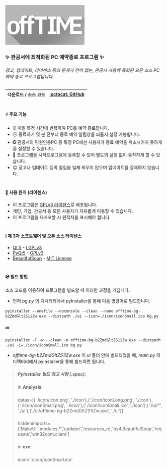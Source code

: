 <p align="left">
  <img src="offTIME/icon/iconLong.png" width="50%"/>
  <br>
</p>

### :sparkles: 관공서에 최적화된 PC 예약종료 프로그램 :sparkles:
###### 광고, 업데이트, 라이센스 등의 문제가 전혀 없는, 관공서 사용에 특화된 오픈 소스 PC 예약 종료 프로그램입니다. 


| 다운로드 / 소스 코드 | [:octocat: GitHub](https://github.com/flickout/offTIME/releases) |
| :--: | -- |
#

#### :zap: 주요 기능
- :alarm_clock: 매일 특정 시간에 반복하여 PC를 예약 종료합니다.
- :clock3: 종료하기 몇 분 전부터 종료 예약 알림창을 띄울지 설정 가능합니다.
- :negative_squared_cross_mark:	관공서의 민원인용PC 등 특정 PC에선 사용자가 종료 예약을 취소시키지 못하게끔 설정할 수 있습니다.
- :arrows_counterclockwise: 프로그램을 시작프로그램에 등록할 수 있어 별도의 실행 없이 동작하게 할 수 있습니다.
- :blush: 광고나 업데이트 등의 알림을 일체 띄우지 않으며 업데이트를 강제하지 않습니다.

#
#### :page_with_curl: 사용 원칙 (라이센스)
- 이 프로그램은 [GPLv3 라이센스](https://www.gnu.org/licenses/gpl-3.0.en.html)로 배포됩니다.
- 개인, 기업, 관공서 등 모든 사용자가 자유롭게 이용할 수 있습니다.
- 이 프로그램을 재배포할 시 원작자를 표시해야 합니다.

#
#### ℹ️ 제 3자 소프트웨어 및 오픈 소스 라이센스
- [Qt 5](https://code.qt.io/cgit/) - [LGPLv3](https://www.gnu.org/licenses/lgpl-3.0.en.html)
- [PyQt5](https://www.riverbankcomputing.com/software/pyqt/) - [GPLv3](https://www.gnu.org/licenses/gpl-3.0.en.html)
- [BeautifulSoup](https://github.com/waylan/beautifulsoup) - [MIT License](https://www.mit.edu/~amini/LICENSE.md)

#
#### :cd: 빌드 방법
소스 코드를 이용하여 프로그램을 빌드할 때 이러한 과정을 거칩니다.
- 먼저 _bg.py_ 의 디렉터리에서 pyInstaller을 통해 다음 명령어로 빌드합니다.

```Shell
pyinstaller --onefile --noconsole --clean --name offtime-bg-b2ZmdGltZS1iZw.exe --distpath ./ui --icon=./icon/iconSmall.ico bg.py
```
##### or
```Shell
pyinstaller -F -w --clean -n offtime-bg-b2ZmdGltZS1iZw.exe --distpath ./ui -i=./icon/iconSmall.ico bg.py
```

- _offtime-bg-b2ZmdGltZS1iZw.exe_ 이 _ui_ 폴더 안에 빌드되었을 때, _main.py_ 의 디렉터리에서 pyInstaller을 통해 빌드하면 됩니다.

> ##### PyInstaller 빌드 참고 사항 (_.spec_):
> #####
> in **Analysis**:
> #####
> datas=[('./icon/icon.png', './icon'),('./icon/iconLong.png', './icon'),('./icon/iconSmall.png', './icon'),('./icon/iconSmall.ico', './icon'),('./ui/*', './ui'),('./ui/offtime-bg-b2ZmdGltZS1iZw.exe', './ui')]
> #####
> hiddenimports=['MakeUI','modules.*','updater','resources_rc','bs4.BeautifulSoup','requests','win32com.client']
> #####
> in **exe**:
> #####
> icon='./icon/iconSmall.ico'
> #####











